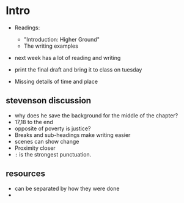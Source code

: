 # Intro

- Readings:
  - "Introduction: Higher Ground"
  - The writing examples

- next week has a lot of reading and writing
- print the final draft and bring it to class on tuesday
- Missing details of time and place

## stevenson discussion

- why does he save the background for the middle of the chapter?
- 17,18 to the end
- opposite of poverty is justice?
- Breaks and sub-headings make writing easier
- scenes can show change
- Proximity closer
- `:` is the strongest punctuation.

## resources

- can be separated by how they were done
- 